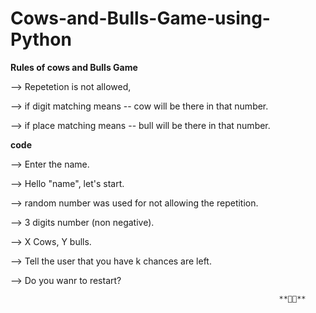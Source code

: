 ﻿# Cows-and-Bulls-Game-using-Python

**Rules of cows and Bulls Game**

--> Repetetion is not allowed,

--> if digit matching means -- cow will be there in that number.

--> if place matching means -- bull will be there in that number.

**code**

--> Enter the name.

--> Hello "name", let's start.

--> random number was used for not allowing the repetition. 

--> 3 digits number (non negative).

--> X Cows, Y bulls.

--> Tell the user that you have k chances are left.

--> Do you wanr to restart?


                                                                **🤍🤍**
